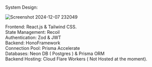 System Design:

![Screenshot 2024-12-07 232049](https://github.com/user-attachments/assets/1c287021-ffda-41c7-9559-f21892aeb9f5)

Frontend: React.js & Tailwind CSS. <br/>
State Management: Recoil <br/>
Authentication: Zod & JWT <br/>
Backend: HonoFramework <br/>
Connection Pool: Prisma Accelerate <br/>
Databases: Neon DB ( Postgres ) & Prisma ORM <br/>
Backend Hosting: Cloud Flare Workers ( Not Hosted at the moment). <br/>
